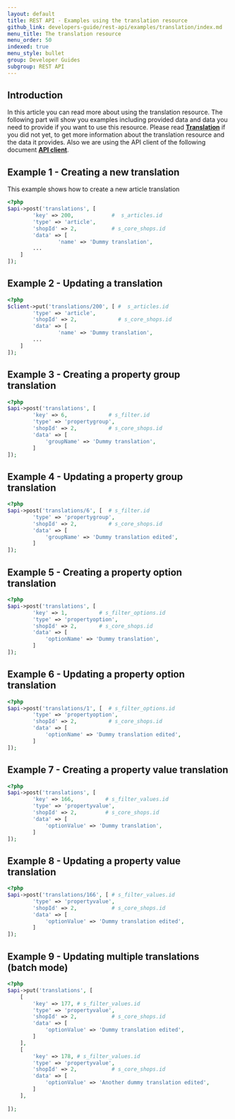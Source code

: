```yaml
---
layout: default
title: REST API - Examples using the translation resource
github_link: developers-guide/rest-api/examples/translation/index.md
menu_title: The translation resource
menu_order: 50
indexed: true
menu_style: bullet
group: Developer Guides
subgroup: REST API
---
```


## Introduction

In this article you can read more about using the translation resource.
The following part will show you examples including provided data and data you need to provide if you want to use this resource.
Please read **[Translation](/developers-guide/rest-api/api-resource-translation/)** if you did not yet, to get more information about the translation resource and the data it provides.
Also we are using the API client of the following document **[API client](/developers-guide/rest-api/#using-the-rest-api-in-your-own-application)**.

## Example 1 - Creating a new translation

This example shows how to create a new article translation

```php
<?php
$api->post('translations', [
        'key' => 200,            #  s_articles.id
        'type' => 'article',
        'shopId' => 2,           # s_core_shops.id
        'data' => [
                'name' => 'Dummy translation',
        ...
    ]
]);

```

## Example 2 - Updating a translation

```php
<?php
$client->put('translations/200', [ #  s_articles.id
        'type' => 'article',
        'shopId' => 2,             # s_core_shops.id
        'data' => [
                'name' => 'Dummy translation',
        ...
    ]
]);

```

## Example 3 - Creating a property group translation

```php
<?php
$api->post('translations', [
        'key' => 6,             # s_filter.id
        'type' => 'propertygroup',
        'shopId' => 2,          # s_core_shops.id
        'data' => [
            'groupName' => 'Dummy translation',
        ]
]);
```

## Example 4 - Updating a property group translation

```php
<?php
$api->post('translations/6', [  # s_filter.id
        'type' => 'propertygroup',
        'shopId' => 2,          # s_core_shops.id
        'data' => [
            'groupName' => 'Dummy translation edited',
        ]
]);
```

## Example 5 - Creating a property option translation

```php
<?php
$api->post('translations', [
        'key' => 1,          # s_filter_options.id
        'type' => 'propertyoption',
        'shopId' => 2,       # s_core_shops.id
        'data' => [
            'optionName' => 'Dummy translation',
        ]
]);
```

## Example 6 - Updating a property option translation

```php
<?php
$api->post('translations/1', [  # s_filter_options.id
        'type' => 'propertyoption',
        'shopId' => 2,          # s_core_shops.id
        'data' => [
            'optionName' => 'Dummy translation edited',
        ]
]);
```

## Example 7 - Creating a property value translation

```php
<?php
$api->post('translations', [
        'key' => 166,          # s_filter_values.id
        'type' => 'propertyvalue',
        'shopId' => 2,         # s_core_shops.id
        'data' => [
            'optionValue' => 'Dummy translation',
        ]
]);
```

## Example 8 - Updating a property value translation

```php
<?php
$api->post('translations/166', [ # s_filter_values.id
        'type' => 'propertyvalue',
        'shopId' => 2,           # s_core_shops.id
        'data' => [
            'optionValue' => 'Dummy translation edited',
        ]
]);
```


## Example 9 - Updating multiple translations (batch mode)

```php
<?php
$api->put('translations', [
    [
        'key' => 177, # s_filter_values.id
        'type' => 'propertyvalue',
        'shopId' => 2,           # s_core_shops.id
        'data' => [
            'optionValue' => 'Dummy translation edited',
        ]
    ],
    [
        'key' => 178, # s_filter_values.id
        'type' => 'propertyvalue',
        'shopId' => 2,           # s_core_shops.id
        'data' => [
            'optionValue' => 'Another dummy translation edited',
        ]
    ],
      
]);
```
